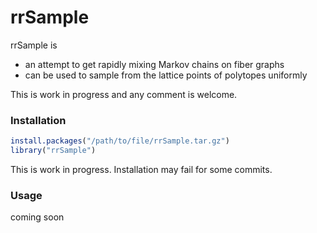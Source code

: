 # rrSample

rrSample is 
* an attempt to get rapidly mixing Markov chains on fiber graphs
* can be used to sample from the lattice points of polytopes
  uniformly

This is work in progress and any comment is welcome.

### Installation

``` r
install.packages("/path/to/file/rrSample.tar.gz")
library("rrSample")
```

This is work in progress. Installation may fail for some commits.

### Usage
coming soon
